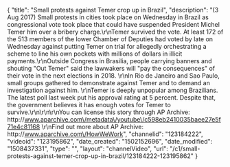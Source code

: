 {
    "title": "Small protests against Temer crop up in Brazil",
    "description": "(3 Aug 2017) Small protests in cities took place on Wednesday in Brazil as congressional vote took place that could have suspended President Michel Temer him over a bribery charge.\r\nTemer survived the vote. At least 172 of the 513 members of the lower Chamber of Deputies had voted by late on Wednesday against putting Temer on trial for allegedly orchestrating a scheme to line his own pockets with millions of dollars in illicit payments.\r\nOutside Congress in Brasilia, people carrying banners and shouting \"Out Temer\" said the lawwakers will \"pay the consequences\" of their vote in the next elections in 2018. \r\nIn Rio de Janeiro and Sao Paulo, small groups gathered to demonstrate against Temer and to demand an investigation against him. \r\nTemer is deeply unpopular among Brazilians. The latest poll last week put his approval rating at 5 percent. Despite that, the government believes it has enough votes for Temer to survive.\r\n\r\n\r\nYou can license this story through AP Archive: http:\/\/www.aparchive.com\/metadata\/youtube\/c598eb2410035baee27e5f71e4c81168 \r\nFind out more about AP Archive: http:\/\/www.aparchive.com\/HowWeWork",
    "channelid": "123184222",
    "videoid": "123195862",
    "date_created": "1502152696",
    "date_modified": "1508437331",
    "type": "",
    "layout": "channelVideo",
    "url": "\/c1\/small-protests-against-temer-crop-up-in-brazil\/123184222-123195862"
}